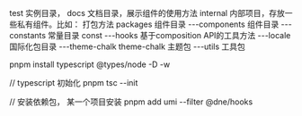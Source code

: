 test 实例目录，
docs 文档目录，展示组件的使用方法
internal 内部项目，存放一些私有组件。比如： 打包方法
packages 组件目录
---components 组件目录
---constants 常量目录 const
---hooks 基于composition API的工具方法
---locale 国际化包目录
---theme-chalk theme-chalk 主题包
---utils 工具包


pnpm install typescript @types/node -D -w

// typescript 初始化
pnpm tsc --init

// 安装依赖包， 某一个项目安装
pnpm add umi --filter @dne/hooks

